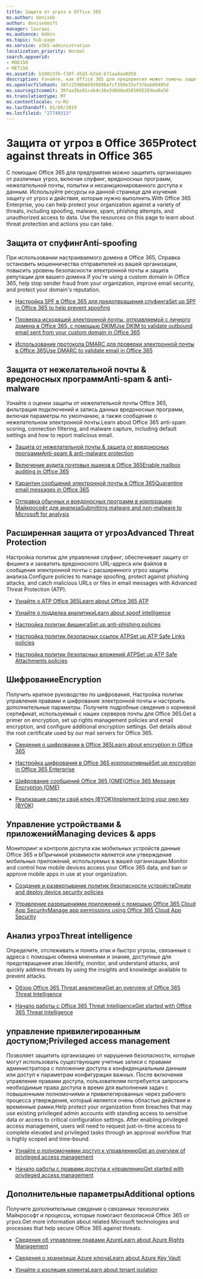 ```yaml
---
title: Защита от угроз в Office 365
ms.author: deniseb
author: denisebmsft
manager: laurawi
ms.audience: Admin
ms.topic: hub-page
ms.service: o365-administration
localization_priority: Normal
search.appverid:
- MOE150
- MET150
ms.assetid: b10023f6-f30f-45d3-b3ad-b71aa4aa0d58
description: Узнайте, как Office 365 для предприятия может помочь защитить организацию от различных угроз, включая спуфинг, вредоносных программ, нежелательной почты, попытки и несанкционированного доступа к данным.
ms.openlocfilehash: 38fc2590b8693989befcf399e32ef378ab89495d
ms.sourcegitcommit: 30faa3ba91cab4c36e3d8d8ed5858d5269ea8a56
ms.translationtype: MT
ms.contentlocale: ru-RU
ms.lasthandoff: 01/08/2019
ms.locfileid: "27749313"
---
```

# <a name="protect-against-threats-in-office-365"></a><span data-ttu-id="33f30-103">Защита от угроз в Office 365</span><span class="sxs-lookup"><span data-stu-id="33f30-103">Protect against threats in Office 365</span></span>

<span data-ttu-id="33f30-p101">С помощью Office 365 для предприятия можно защитить организацию от различных угроз, включая спуфинг, вредоносных программ, нежелательной почты, попытки и несанкционированного доступа к данным. Используйте ресурсы на данной странице для изучения защиту от угроз и действия, которые нужно выполнить.</span><span class="sxs-lookup"><span data-stu-id="33f30-p101">With Office 365 Enterprise, you can help protect your organization against a variety of threats, including spoofing, malware, spam, phishing attempts, and unauthorized access to data. Use the resources on this page to learn about threat protection and actions you can take.</span></span>
  
## <a name="anti-spoofing"></a><span data-ttu-id="33f30-106">Защита от спуфинг</span><span class="sxs-lookup"><span data-stu-id="33f30-106">Anti-spoofing</span></span>

<span data-ttu-id="33f30-107">При использовании настраиваемого домена в Office 365, Справка остановить мошенничества отправителей из вашей организации, повысить уровень безопасности электронной почты и защита репутации для вашего домена.</span><span class="sxs-lookup"><span data-stu-id="33f30-107">If you're using a custom domain in Office 365, help stop sender fraud from your organization, improve email security, and protect your domain's reputation.</span></span>
  
- [<span data-ttu-id="33f30-108">Настройка SPF в Office 365 для предотвращения спуфинга</span><span class="sxs-lookup"><span data-stu-id="33f30-108">Set up SPF in Office 365 to help prevent spoofing</span></span>](set-up-spf-in-office-365-to-help-prevent-spoofing.md)
    
- [<span data-ttu-id="33f30-109">Проверка исходящей электронной почты, отправляемой с личного домена в Office 365, с помощью DKIM</span><span class="sxs-lookup"><span data-stu-id="33f30-109">Use DKIM to validate outbound email sent from your custom domain in Office 365</span></span>](use-dkim-to-validate-outbound-email.md)
    
- [<span data-ttu-id="33f30-110">Использование протокола DMARC для проверки электронной почты в Office 365</span><span class="sxs-lookup"><span data-stu-id="33f30-110">Use DMARC to validate email in Office 365</span></span>](use-dmarc-to-validate-email.md)
    
## <a name="anti-spam-amp-anti-malware"></a><span data-ttu-id="33f30-111">Защита от нежелательной почты &amp; вредоносных программ</span><span class="sxs-lookup"><span data-stu-id="33f30-111">Anti-spam &amp; anti-malware</span></span>

<span data-ttu-id="33f30-112">Узнайте о оценки защиты от нежелательной почты Office 365, фильтрация подключений и запись данных вредоносных программ, включая параметры по умолчанию, а также сообщение о нежелательном электронной почты.</span><span class="sxs-lookup"><span data-stu-id="33f30-112">Learn about Office 365 anti-spam scoring, connection filtering, and malware capture, including default settings and how to report malicious email.</span></span>
  
- [<span data-ttu-id="33f30-113">Защита от нежелательной почты &amp; защита от вредоносных программ</span><span class="sxs-lookup"><span data-stu-id="33f30-113">Anti-spam &amp; anti-malware protection</span></span>](anti-spam-and-anti-malware-protection.md)
    
- [<span data-ttu-id="33f30-114">Включение аудита почтовых ящиков в Office 365</span><span class="sxs-lookup"><span data-stu-id="33f30-114">Enable mailbox auditing in Office 365</span></span>](enable-mailbox-auditing.md)
    
- [<span data-ttu-id="33f30-115">Карантин сообщений электронной почты в Office 365</span><span class="sxs-lookup"><span data-stu-id="33f30-115">Quarantine email messages in Office 365</span></span>](quarantine-email-messages.md)
    
- [<span data-ttu-id="33f30-116">Отправка обычных и вредоносных программ в корпорацию Майкрософт для анализа</span><span class="sxs-lookup"><span data-stu-id="33f30-116">Submitting malware and non-malware to Microsoft for analysis</span></span>](submitting-malware-and-non-malware-to-microsoft-for-analysis.md)
    
## <a name="advanced-threat-protection"></a><span data-ttu-id="33f30-117">Расширенная защита от угроз</span><span class="sxs-lookup"><span data-stu-id="33f30-117">Advanced Threat Protection</span></span>

<span data-ttu-id="33f30-118">Настройка политик для управления спуфинг, обеспечивает защиту от фишинга и захватить вредоносного URL-адреса или файлов в сообщения электронной почты с расширенного угроз защиты анализа.</span><span class="sxs-lookup"><span data-stu-id="33f30-118">Configure policies to manage spoofing, protect against phishing attacks, and catch malicious URLs or files in email messages with Advanced Threat Protection (ATP).</span></span>
  
- [<span data-ttu-id="33f30-119">Узнайте о ATP Office 365</span><span class="sxs-lookup"><span data-stu-id="33f30-119">Learn about Office 365 ATP</span></span>](office-365-atp.md)
    
- [<span data-ttu-id="33f30-120">Узнайте о подделка аналитики</span><span class="sxs-lookup"><span data-stu-id="33f30-120">Learn about spoof intelligence</span></span>](learn-about-spoof-intelligence.md)
    
- [<span data-ttu-id="33f30-121">Настройка политик фишинга</span><span class="sxs-lookup"><span data-stu-id="33f30-121">Set up anti-phishing policies</span></span>](set-up-anti-phishing-policies.md)
    
- [<span data-ttu-id="33f30-122">Настройка политик безопасных ссылок ATP</span><span class="sxs-lookup"><span data-stu-id="33f30-122">Set up ATP Safe Links policies</span></span>](set-up-atp-safe-links-policies.md)
    
- [<span data-ttu-id="33f30-123">Настройка политик безопасных вложений ATP</span><span class="sxs-lookup"><span data-stu-id="33f30-123">Set up ATP Safe Attachments policies</span></span>](set-up-atp-safe-attachments-policies.md)
    
## <a name="encryption"></a><span data-ttu-id="33f30-124">Шифрование</span><span class="sxs-lookup"><span data-stu-id="33f30-124">Encryption</span></span>

<span data-ttu-id="33f30-p102">Получить краткое руководство по шифрования, Настройка политик управления правами и шифрование электронной почты и настроить дополнительные параметры. Получите подробные сведения о корневой сертификат, используемый с наших серверов почты для Office 365.</span><span class="sxs-lookup"><span data-stu-id="33f30-p102">Get a primer on encryption, set up rights management policies and email encryption, and configure additional encryption settings. Get details about the root certificate used by our mail servers for Office 365.</span></span>
  
- [<span data-ttu-id="33f30-127">Сведения о шифровании в Office 365</span><span class="sxs-lookup"><span data-stu-id="33f30-127">Learn about encryption in Office 365</span></span>](encryption.md)
    
- [<span data-ttu-id="33f30-128">Настройка шифрования в Office 365 корпоративный</span><span class="sxs-lookup"><span data-stu-id="33f30-128">Set up encryption in Office 365 Enterprise</span></span>](set-up-encryption.md)
    
- [<span data-ttu-id="33f30-129">Шифрование сообщений Office 365 (OME)</span><span class="sxs-lookup"><span data-stu-id="33f30-129">Office 365 Message Encryption (OME)</span></span>](ome.md)
    
- [<span data-ttu-id="33f30-130">Реализация свести свой ключ (BYOK)</span><span class="sxs-lookup"><span data-stu-id="33f30-130">Implement bring your own key (BYOK)</span></span>](https://docs.microsoft.com/azure/key-vault/key-vault-hsm-protected-keys#implementing-bring-your-own-key-byok-for-azure-key-vault)
    
## <a name="managing-devices-amp-apps"></a><span data-ttu-id="33f30-131">Управление устройствами &amp; приложений</span><span class="sxs-lookup"><span data-stu-id="33f30-131">Managing devices &amp; apps</span></span>

<span data-ttu-id="33f30-132">Мониторинг и контроля доступа как мобильных устройств данные Office 365 и bПричиной уязвимости является или утверждение мобильных приложений, используемых в вашей организации.</span><span class="sxs-lookup"><span data-stu-id="33f30-132">Monitor and control how mobile devices access your Office 365 data, and ban or approve mobile apps in use at your organization.</span></span>
  
- [<span data-ttu-id="33f30-133">Создание и развертывание политик безопасности устройств</span><span class="sxs-lookup"><span data-stu-id="33f30-133">Create and deploy device security policies</span></span>](https://support.office.com/article/d310f556-8bfb-497b-9bd7-fe3c36ea2fd6)
    
- [<span data-ttu-id="33f30-134">Управление разрешениями приложений с помощью Office 365 Cloud App Security</span><span class="sxs-lookup"><span data-stu-id="33f30-134">Manage app permissions using Office 365 Cloud App Security</span></span>](manage-app-permissions-in-ocas.md)
    
## <a name="threat-intelligence"></a><span data-ttu-id="33f30-135">Анализ угроз</span><span class="sxs-lookup"><span data-stu-id="33f30-135">Threat intelligence</span></span>

<span data-ttu-id="33f30-136">Определите, отслеживать и понять атак и быстро угрозы, связанные с адреса с помощью обмена мнениями и знания, доступные для предотвращения атак.</span><span class="sxs-lookup"><span data-stu-id="33f30-136">Identify, monitor, and understand attacks, and quickly address threats by using the insights and knowledge available to prevent attacks.</span></span>
  
- [<span data-ttu-id="33f30-137">Обзор Office 365 Threat аналитики</span><span class="sxs-lookup"><span data-stu-id="33f30-137">Get an overview of Office 365 Threat Intelligence</span></span>](office-365-ti.md)
    
- [<span data-ttu-id="33f30-138">Начало работы с Office 365 Threat Intelligence</span><span class="sxs-lookup"><span data-stu-id="33f30-138">Get started with Office 365 Threat Intelligence</span></span>](get-started-with-ti.md)
    
## <a name="privileged-access-management"></a><span data-ttu-id="33f30-139">управление привилегированным доступом;</span><span class="sxs-lookup"><span data-stu-id="33f30-139">Privileged access management</span></span>

<span data-ttu-id="33f30-p103">Позволяет защитить организацию от нарушения безопасности, которые могут использовать существующие учетные записи с правами администратора с положение доступа к конфиденциальным данным или доступ к параметрам конфигурации важных. После включения управление правами доступа, пользователям потребуется запросить необходимые права доступа в время для выполнения задач с повышенными полномочиями и привилегированных через рабочего процесса утверждения, который является очень областью действия и временные рамки.</span><span class="sxs-lookup"><span data-stu-id="33f30-p103">Help protect your organization from breaches that may use existing privileged admin accounts with standing access to sensitive data or access to critical configuration settings. After enabling privileged access management, users will need to request just-in-time access to complete elevated and privileged tasks through an approval workflow that is highly scoped and time-bound.</span></span>
  
- [<span data-ttu-id="33f30-142">Узнайте о полномочиями доступ к управлению</span><span class="sxs-lookup"><span data-stu-id="33f30-142">Get an overview of privileged access management</span></span>](privileged-access-management-overview.md)
    
- [<span data-ttu-id="33f30-143">Начало работы с правами доступа к управлению</span><span class="sxs-lookup"><span data-stu-id="33f30-143">Get started with privileged access management</span></span>](privileged-access-management-configuration.md)

## <a name="additional-options"></a><span data-ttu-id="33f30-144">Дополнительные параметры</span><span class="sxs-lookup"><span data-stu-id="33f30-144">Additional options</span></span>

<span data-ttu-id="33f30-145">Получите дополнительные сведения о связанных технологиях Майкрософт и процессы, которые помогают безопасной Office 365 от угроз.</span><span class="sxs-lookup"><span data-stu-id="33f30-145">Get more information about related Microsoft technologies and processes that help secure Office 365 against threats.</span></span>
  
- [<span data-ttu-id="33f30-146">Сведения об управлении правами Azure</span><span class="sxs-lookup"><span data-stu-id="33f30-146">Learn about Azure Rights Management</span></span>](https://docs.microsoft.com/information-protection/understand-explore/what-is-azure-rms)
    
- [<span data-ttu-id="33f30-147">Сведения о хранилище Azure ключа</span><span class="sxs-lookup"><span data-stu-id="33f30-147">Learn about Azure Key Vault</span></span>](https://docs.microsoft.com/azure/key-vault/)
    
- [<span data-ttu-id="33f30-148">Узнайте о изоляция клиента</span><span class="sxs-lookup"><span data-stu-id="33f30-148">Learn about tenant isolation</span></span>](http://download.microsoft.com/download/3/F/0/3F0420A2-657B-44B6-B21E-D7BD98A94390/Tenant%20Isolation%20in%20Office%20365.pdf)
    

